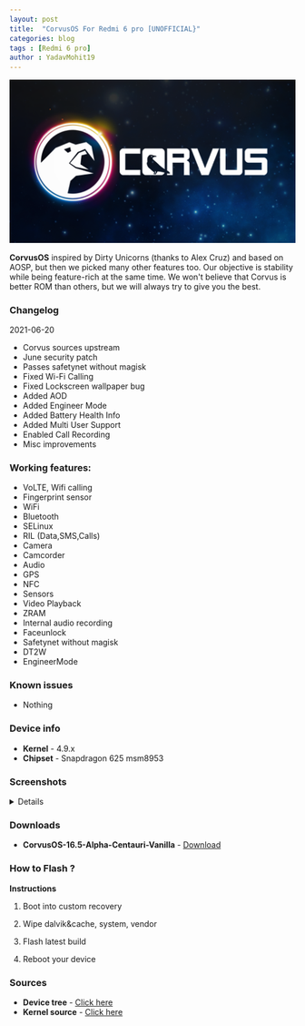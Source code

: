```yaml
---
layout: post
title:  "CorvusOS For Redmi 6 pro [UNOFFICIAL}"
categories: blog
tags : [Redmi 6 pro]
author : YadavMohit19
---
```


![Corvus](https://github.com/ManshuTyagi/ManshuTyagi.github.io/blob/master/assets/images/screenshots/cover.png?raw=true)

**CorvusOS** inspired by Dirty Unicorns (thanks to Alex Cruz) and based on AOSP, but then we picked many other features too. Our objective is stability while being feature-rich at the same time. We won't believe that Corvus is better ROM than others, but we will always try to give you the best.

### Changelog
2021-06-20
* Corvus sources upstream
* June security patch
* Passes safetynet without magisk
* Fixed Wi-Fi Calling
* Fixed Lockscreen wallpaper bug
* Added AOD
* Added Engineer Mode
* Added Battery Health Info
* Added Multi User Support
* Enabled Call Recording
* Misc improvements

### Working features:
* VoLTE, Wifi calling
* Fingerprint sensor
* WiFi
* Bluetooth
* SELinux
* RIL (Data,SMS,Calls)
* Camera
* Camcorder
* Audio
* GPS
* NFC
* Sensors
* Video Playback
* ZRAM
* Internal audio recording
* Faceunlock
* Safetynet without magisk
* DT2W
* EngineerMode

### Known issues
* Nothing

### Device info
* **Kernel** - 4.9.x
* **Chipset** - Snapdragon 625 msm8953

### Screenshots
<details>
<div id="images">
<img class="screenshot" src="https://i.imgur.com/s0yactf.png">
<img class="screenshot" src="https://imgur.com/0vvz7E1.png">
<img class="screenshot" src="https://imgur.com/lHmaEXn.png">
<img class="screenshot" src="https://imgur.com/hRVyrBF.png">
<img class="screenshot" src="https://imgur.com/vLqddyo.png">
<img class="screenshot" src="https://imgur.com/CTNa6S5.png">
<img class="screenshot" src="https://imgur.com/OnkxcYL.png">
</div>
</details>

### Downloads
* **CorvusOS-16.5-Alpha-Centauri-Vanilla** -     [Download](https://github.com/yadavmohit19/Release/releases/download/0.0.12/Corvus_v16.6-Paradox-sakura-03072021-Unofficial-2242.zip)

### How to Flash ?
**Instructions**

1) Boot into custom recovery 

2) Wipe dalvik&cache, system, vendor

3) Flash latest build

4) Reboot your device 

### Sources
* **Device tree** - [Click here](https://github.com/YadavMohit19/device_xiaomii_sakura)
* **Kernel source** - [Click here](https://github.com/YadavMohit19/kernel_xiaomi_msm8953)

